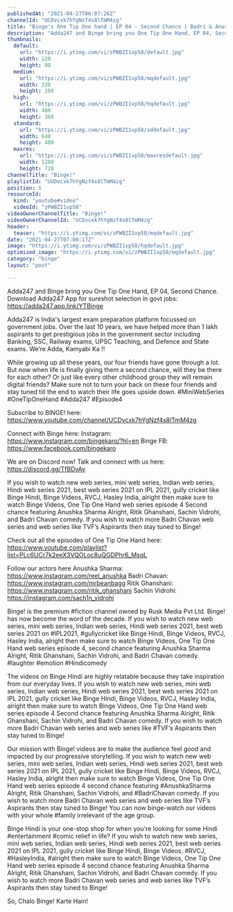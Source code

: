 ```yaml
---
publishedAt: "2021-04-27T06:07:26Z"
channelId: "UCDvcxk7hYgNzf4s8lTmM4zg"
title: "Binge's One Tip One hand | EP 04 - Second Chance | Badri & Anushka | Season Finale | Mini Series"
description: "Adda247 and Binge bring you One Tip One Hand, EP 04, Second Chance.\nDownload Adda247 App for sureshot selection in govt jobs: https://adda247.app.link/YTBinge\n \nAdda247 is India's largest exam preparation platform focussed on government jobs. Over the last 10 years, we have helped more than 1 lakh aspirants to get prestigious jobs in the government sector including Banking, SSC, Railway exams, UPSC Teaching, and Defence and State exams.\n We’re Adda, Kamyabi Ka !!\n \nWhile growing up all these years, our four friends have gone through a lot. But now when life is finally giving them a second chance, will they be there for each other? Or just like every other childhood group they will remain digital friends?\nMake sure not to turn your back on these four friends and stay tuned till the end to watch their life goes upside down. #MiniWebSeries #OneTipOneHand #Adda247 #Episode4\n \nSubscribe to BINGE! here: https://www.youtube.com/channel/UCDvcxk7hYgNzf4s8lTmM4zg\n \nConnect with Binge here:\nInstagram: https://www.instagram.com/bingekaro/?hl=en\nBinge FB: https://www.facebook.com/bingekaro\n\nWe are on Discord now! Talk and connect with us here: https://discord.gg/TfBDvAv\n\nIf you wish to watch new web series, mini web series, Indian web series, Hindi web series 2021, best web series 2021 on IPL 2021, gully cricket like Binge Hindi, Binge Videos, RVCJ, Hasley India, alright then make sure to watch Binge Videos, One Tip One Hand web series episode 4 Second chance featuring Anushka Sharma Alright, Ritik Ghanshani, Sachin Vidrohi, and Badri Chavan comedy. If you wish to watch more Badri Chavan web series and web series like TVF’s Aspirants then stay tuned to Binge!\n\nCheck out all the episodes of One Tip One Hand here: https://www.youtube.com/playlist?list=PLc6UCr7k2eeX3VQOLoc8uQGDPhr6_MsqL\n\nFollow our actors here\nAnushka Sharma: https://www.instagram.com/reel_anushka\nBadri Chavan: https://www.instagram.com/mrbeanbagg\nRitik Ghanshani: https://www.instagram.com/ritik_ghanshani\nSachin Vidrohi: https://instagram.com/sach1n_vidrohi\n\nBinge! is the premium #fiction channel owned by Rusk Media Pvt Ltd. Binge! has now become the word of the decade. If you wish to watch new web series, mini web series, Indian web series, Hindi web series 2021, best web series 2021 on #IPL2021, #gullycricket like Binge Hindi, Binge Videos, RVCJ, Hasley India, alright then make sure to watch Binge Videos, One Tip One Hand web series episode 4, second chance featuring Anushka Sharma Alright, Ritik Ghanshani, Sachin Vidrohi, and Badri Chavan comedy. #laughter #emotion #Hindicomedy\n\nThe videos on Binge Hindi are highly relatable because they take inspiration from our everyday lives. If you wish to watch new web series, mini web series, Indian web series, Hindi web series 2021, best web series 2021 on IPL 2021, gully cricket like Binge Hindi, Binge Videos, RVCJ, Hasley India, alright then make sure to watch Binge Videos, One Tip One Hand web series episode 4 Second chance featuring Anushka Sharma Alright, Ritik Ghanshani, Sachin Vidrohi, and Badri Chavan comedy. If you wish to watch more Badri Chavan web series and web series like #TVF’s Aspirants then stay tuned to Binge!\n\nOur mission with Binge! videos are to make the audience feel good and impacted by our progressive storytelling. If you wish to watch new web series, mini web series, Indian web series, Hindi web series 2021, best web series 2021 on IPL 2021, gully cricket like Binge Hindi, Binge Videos, RVCJ, Hasley India, alright then make sure to watch Binge Videos, One Tip One Hand web series episode 4 second chance featuring #AnushkaSharma Alright, Ritik Ghanshani, Sachin Vidrohi, and #BadriChavan comedy. If you wish to watch more Badri Chavan web series and web series like TVF’s Aspirants then stay tuned to Binge! You can now binge-watch our videos with your whole #family irrelevant of the age group.\n\nBinge Hindi is your one-stop shop for when you're looking for some Hindi #entertainment #comic relief in life? If you wish to watch new web series, mini web series, Indian web series, Hindi web series 2021, best web series 2021 on IPL 2021, gully cricket like Binge Hindi, Binge Videos, #RVCJ, #HasleyIndia, #alright then make sure to watch Binge Videos, One Tip One Hand web series episode 4 second chance featuring Anushka Sharma Alright, Ritik Ghanshani, Sachin Vidrohi, and Badri Chavan comedy. If you wish to watch more Badri Chavan web series and web series like TVF’s Aspirants then stay tuned to Binge!\n\nSo, Chalo Binge! Karte Hain!"
thumbnails:
  default:
    url: "https://i.ytimg.com/vi/zPWBZI1vp58/default.jpg"
    width: 120
    height: 90
  medium:
    url: "https://i.ytimg.com/vi/zPWBZI1vp58/mqdefault.jpg"
    width: 320
    height: 180
  high:
    url: "https://i.ytimg.com/vi/zPWBZI1vp58/hqdefault.jpg"
    width: 480
    height: 360
  standard:
    url: "https://i.ytimg.com/vi/zPWBZI1vp58/sddefault.jpg"
    width: 640
    height: 480
  maxres:
    url: "https://i.ytimg.com/vi/zPWBZI1vp58/maxresdefault.jpg"
    width: 1280
    height: 720
channelTitle: "Binge!"
playlistId: "UUDvcxk7hYgNzf4s8lTmM4zg"
position: 5
resourceId:
  kind: "youtube#video"
  videoId: "zPWBZI1vp58"
videoOwnerChannelTitle: "Binge!"
videoOwnerChannelId: "UCDvcxk7hYgNzf4s8lTmM4zg"
header:
  teaser: "https://i.ytimg.com/vi/zPWBZI1vp58/mqdefault.jpg"
date: "2021-04-27T07:00:17Z"
image: "https://i.ytimg.com/vi/zPWBZI1vp58/hqdefault.jpg"
optimized_image: "https://i.ytimg.com/vi/zPWBZI1vp58/mqdefault.jpg"
category: "binge"
layout: "post"

---
```

Adda247 and Binge bring you One Tip One Hand, EP 04, Second Chance.
Download Adda247 App for sureshot selection in govt jobs: https://adda247.app.link/YTBinge
 
Adda247 is India's largest exam preparation platform focussed on government jobs. Over the last 10 years, we have helped more than 1 lakh aspirants to get prestigious jobs in the government sector including Banking, SSC, Railway exams, UPSC Teaching, and Defence and State exams.
 We’re Adda, Kamyabi Ka !!
 
While growing up all these years, our four friends have gone through a lot. But now when life is finally giving them a second chance, will they be there for each other? Or just like every other childhood group they will remain digital friends?
Make sure not to turn your back on these four friends and stay tuned till the end to watch their life goes upside down. #MiniWebSeries #OneTipOneHand #Adda247 #Episode4
 
Subscribe to BINGE! here: https://www.youtube.com/channel/UCDvcxk7hYgNzf4s8lTmM4zg
 
Connect with Binge here:
Instagram: https://www.instagram.com/bingekaro/?hl=en
Binge FB: https://www.facebook.com/bingekaro

We are on Discord now! Talk and connect with us here: https://discord.gg/TfBDvAv

If you wish to watch new web series, mini web series, Indian web series, Hindi web series 2021, best web series 2021 on IPL 2021, gully cricket like Binge Hindi, Binge Videos, RVCJ, Hasley India, alright then make sure to watch Binge Videos, One Tip One Hand web series episode 4 Second chance featuring Anushka Sharma Alright, Ritik Ghanshani, Sachin Vidrohi, and Badri Chavan comedy. If you wish to watch more Badri Chavan web series and web series like TVF’s Aspirants then stay tuned to Binge!

Check out all the episodes of One Tip One Hand here: https://www.youtube.com/playlist?list=PLc6UCr7k2eeX3VQOLoc8uQGDPhr6_MsqL

Follow our actors here
Anushka Sharma: https://www.instagram.com/reel_anushka
Badri Chavan: https://www.instagram.com/mrbeanbagg
Ritik Ghanshani: https://www.instagram.com/ritik_ghanshani
Sachin Vidrohi: https://instagram.com/sach1n_vidrohi

Binge! is the premium #fiction channel owned by Rusk Media Pvt Ltd. Binge! has now become the word of the decade. If you wish to watch new web series, mini web series, Indian web series, Hindi web series 2021, best web series 2021 on #IPL2021, #gullycricket like Binge Hindi, Binge Videos, RVCJ, Hasley India, alright then make sure to watch Binge Videos, One Tip One Hand web series episode 4, second chance featuring Anushka Sharma Alright, Ritik Ghanshani, Sachin Vidrohi, and Badri Chavan comedy. #laughter #emotion #Hindicomedy

The videos on Binge Hindi are highly relatable because they take inspiration from our everyday lives. If you wish to watch new web series, mini web series, Indian web series, Hindi web series 2021, best web series 2021 on IPL 2021, gully cricket like Binge Hindi, Binge Videos, RVCJ, Hasley India, alright then make sure to watch Binge Videos, One Tip One Hand web series episode 4 Second chance featuring Anushka Sharma Alright, Ritik Ghanshani, Sachin Vidrohi, and Badri Chavan comedy. If you wish to watch more Badri Chavan web series and web series like #TVF’s Aspirants then stay tuned to Binge!

Our mission with Binge! videos are to make the audience feel good and impacted by our progressive storytelling. If you wish to watch new web series, mini web series, Indian web series, Hindi web series 2021, best web series 2021 on IPL 2021, gully cricket like Binge Hindi, Binge Videos, RVCJ, Hasley India, alright then make sure to watch Binge Videos, One Tip One Hand web series episode 4 second chance featuring #AnushkaSharma Alright, Ritik Ghanshani, Sachin Vidrohi, and #BadriChavan comedy. If you wish to watch more Badri Chavan web series and web series like TVF’s Aspirants then stay tuned to Binge! You can now binge-watch our videos with your whole #family irrelevant of the age group.

Binge Hindi is your one-stop shop for when you're looking for some Hindi #entertainment #comic relief in life? If you wish to watch new web series, mini web series, Indian web series, Hindi web series 2021, best web series 2021 on IPL 2021, gully cricket like Binge Hindi, Binge Videos, #RVCJ, #HasleyIndia, #alright then make sure to watch Binge Videos, One Tip One Hand web series episode 4 second chance featuring Anushka Sharma Alright, Ritik Ghanshani, Sachin Vidrohi, and Badri Chavan comedy. If you wish to watch more Badri Chavan web series and web series like TVF’s Aspirants then stay tuned to Binge!

So, Chalo Binge! Karte Hain!